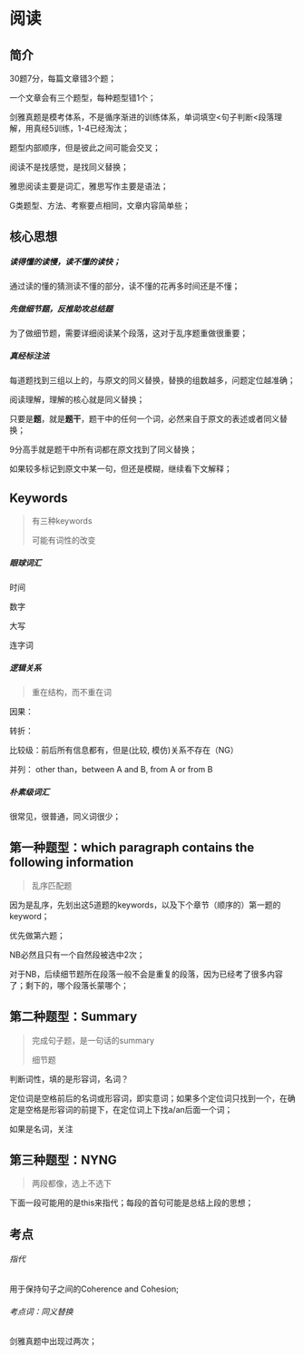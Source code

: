 # 阅读

## 简介

30题7分，每篇文章错3个题；

一个文章会有三个题型，每种题型错1个；

剑雅真题是模考体系，不是循序渐进的训练体系，单词填空<句子判断<段落理解，用真经5训练，1-4已经淘汰；

题型内部顺序，但是彼此之间可能会交叉；

阅读不是找感觉，是找同义替换；

雅思阅读主要是词汇，雅思写作主要是语法；

G类题型、方法、考察要点相同，文章内容简单些；

## 核心思想

##### *读得懂的读慢，读不懂的读快；*

通过读的懂的猜测读不懂的部分，读不懂的花再多时间还是不懂；

##### *先做细节题*，反推助攻总结题

为了做细节题，需要详细阅读某个段落，这对于乱序题重做很重要；

##### *真经标注法*

每道题找到三组以上的，与原文的同义替换，替换的组数越多，问题定位越准确；

阅读理解，理解的核心就是同义替换；

只要是**题**，就是**题干**，题干中的任何一个词，必然来自于原文的表述或者同义替换；

9分高手就是题干中所有词都在原文找到了同义替换；



如果较多标记到原文中某一句，但还是模糊，继续看下文解释；

## Keywords

> 有三种keywords
>
> 可能有词性的改变

##### 眼球词汇

时间

数字

大写

连字词

##### 逻辑关系

> 重在结构，而不重在词

因果：

转折：

比较级：前后所有信息都有，但是(比较, 模仿)关系不存在（NG）

并列： other than，between A and B, from A or from B

##### *朴素级词汇*

很常见，很普通，同义词很少；

## 第一种题型：which paragraph contains the following information

> 乱序匹配题

因为是乱序，先划出这5道题的keywords，以及下个章节（顺序的）第一题的keyword；

优先做第六题；

NB必然且只有一个自然段被选中2次；

对于NB，后续细节题所在段落一般不会是重复的段落，因为已经考了很多内容了；剩下的，哪个段落长蒙哪个；

## 第二种题型：Summary

> 完成句子题，是一句话的summary
>
> 细节题

判断词性，填的是形容词，名词？

定位词是空格前后的名词或形容词，即实意词；如果多个定位词只找到一个，在确定是空格是形容词的前提下，在定位词上下找a/an后面一个词；

如果是名词，关注

## 第三种题型：NYNG

> 两段都像，选上不选下

下面一段可能用的是this来指代；每段的首句可能是总结上段的思想；



## 考点

###### 指代

用于保持句子之间的Coherence and Cohesion;

###### 考点词：同义替换

剑雅真题中出现过两次；
